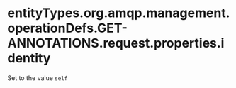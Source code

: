 # entityTypes.org.amqp.management.operationDefs.GET-ANNOTATIONS.request.properties.identity

Set to the value `self`

